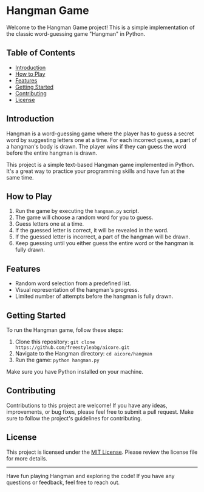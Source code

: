 # Hangman Game

Welcome to the Hangman Game project! This is a simple implementation of the classic word-guessing game "Hangman" in Python.

## Table of Contents

- [Introduction](#introduction)
- [How to Play](#how-to-play)
- [Features](#features)
- [Getting Started](#getting-started)
- [Contributing](#contributing)
- [License](#license)

## Introduction

Hangman is a word-guessing game where the player has to guess a secret word by suggesting letters one at a time. For each incorrect guess, a part of a hangman's body is drawn. The player wins if they can guess the word before the entire hangman is drawn.

This project is a simple text-based Hangman game implemented in Python. It's a great way to practice your programming skills and have fun at the same time.

## How to Play

1. Run the game by executing the `hangman.py` script.
2. The game will choose a random word for you to guess.
3. Guess letters one at a time.
4. If the guessed letter is correct, it will be revealed in the word.
5. If the guessed letter is incorrect, a part of the hangman will be drawn.
6. Keep guessing until you either guess the entire word or the hangman is fully drawn.

## Features

- Random word selection from a predefined list.
- Visual representation of the hangman's progress.
- Limited number of attempts before the hangman is fully drawn.

## Getting Started

To run the Hangman game, follow these steps:

1. Clone this repository: `git clone https://github.com/freestyleabg/aicore.git`
2. Navigate to the Hangman directory: `cd aicore/hangman`
3. Run the game: `python hangman.py`

Make sure you have Python installed on your machine.

## Contributing

Contributions to this project are welcome! If you have any ideas, improvements, or bug fixes, please feel free to submit a pull request. Make sure to follow the project's guidelines for contributing.

## License

This project is licensed under the [MIT License](https://github.com/freestyleabg/aicore/blob/main/LICENSE). Please review the license file for more details.

---

Have fun playing Hangman and exploring the code! If you have any questions or feedback, feel free to reach out.
